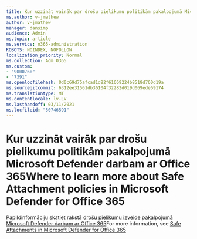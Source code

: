```yaml
---
title: Kur uzzināt vairāk par drošu pielikumu politikām pakalpojumā Microsoft Defender darbam ar Office 365
ms.author: v-jmathew
author: v-jmathew
manager: dansimp
audience: Admin
ms.topic: article
ms.service: o365-administration
ROBOTS: NOINDEX, NOFOLLOW
localization_priority: Normal
ms.collection: Adm_O365
ms.custom:
- "9000760"
- "7391"
ms.openlocfilehash: 0d0c69d75afcad1d82f61669224b8518d760d19a
ms.sourcegitcommit: 6312ee31561db36104f32282d019d069ede69174
ms.translationtype: MT
ms.contentlocale: lv-LV
ms.lasthandoff: 03/11/2021
ms.locfileid: "50746591"
---
```

# <a name="where-to-learn-more-about-safe-attachment-policies-in-microsoft-defender-for-office-365"></a><span data-ttu-id="219e4-102">Kur uzzināt vairāk par drošu pielikumu politikām pakalpojumā Microsoft Defender darbam ar Office 365</span><span class="sxs-lookup"><span data-stu-id="219e4-102">Where to learn more about Safe Attachment policies in Microsoft Defender for Office 365</span></span>

<span data-ttu-id="219e4-103">Papildinformāciju skatiet rakstā [drošu pielikumu izveide pakalpojumā Microsoft Defender darbam ar Office 365](https://go.microsoft.com/fwlink/?linkid=2092213)</span><span class="sxs-lookup"><span data-stu-id="219e4-103">For more information, see [Safe Attachments in Microsoft Defender for Office 365](https://go.microsoft.com/fwlink/?linkid=2092213)</span></span>
